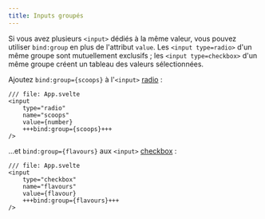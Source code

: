 ```yaml
---
title: Inputs groupés
---
```


Si vous avez plusieurs `<input>` dédiés à la même valeur, vous pouvez utiliser `bind:group` en plus de l'attribut `value`. Les `<input type=radio>` d'un même groupe sont mutuellement exclusifs ; les `<input type=checkbox>` d'un même groupe créent un tableau des valeurs sélectionnées.

Ajoutez `bind:group={scoops}` à l'`<input>` <span class="vo">[radio](SVELTE_SITE_URL/docs/web#checkbox)</span> :

```svelte
/// file: App.svelte
<input
	type="radio"
	name="scoops"
	value={number}
	+++bind:group={scoops}+++
/>
```

...et `bind:group={flavours}` aux `<input>` <span class='vo'>[checkbox](SVELTE_SITE_URL/docs/web#checkbox)</span> :

```svelte
/// file: App.svelte
<input
	type="checkbox"
	name="flavours"
	value={flavour}
	+++bind:group={flavours}+++
/>
```
